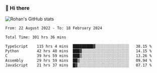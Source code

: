### 👋 Hi there 

<!--
**rohznmdev/rohznmdev** is a ✨ _special_ ✨ repository because its `README.md` (this file) appears on your GitHub profile.

Here are some ideas to get you started:

- 🔭 I’m currently working on ...
- 🌱 I’m currently learning Ruby and Ruby on Rails
- 👯 I’m looking to collaborate on ...
- 🤔 I’m looking for help with ...
- 💬 Ask me about ...
- 📫 How to reach me: ...
- 😄 Pronouns: ...
- ⚡ Fun fact: ...
-->
![Rohan's GitHub stats](https://github-readme-stats.vercel.app/api?username=rohznmdev&theme=dark&show_icons=true)

<!--START_SECTION:waka-->

```txt
From: 22 August 2022 - To: 18 February 2024

Total Time: 301 hrs 36 mins

TypeScript    115 hrs 4 mins  █████████▓░░░░░░░░░░░░░░░   38.15 %
Python        42 hrs 40 mins  ███▓░░░░░░░░░░░░░░░░░░░░░   14.15 %
C             39 hrs 59 mins  ███▒░░░░░░░░░░░░░░░░░░░░░   13.26 %
Assembly      29 hrs 59 mins  ██▒░░░░░░░░░░░░░░░░░░░░░░   09.94 %
JavaScript    21 hrs 37 mins  █▓░░░░░░░░░░░░░░░░░░░░░░░   07.17 %
```

<!--END_SECTION:waka-->
